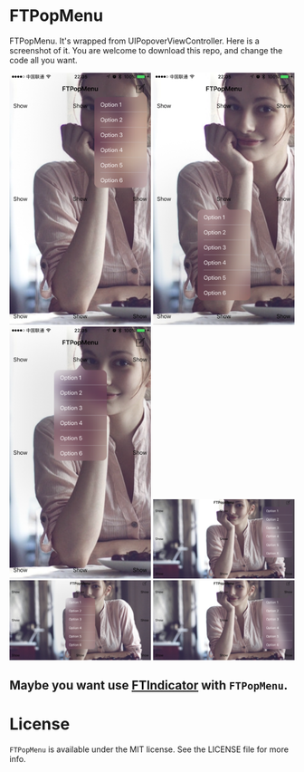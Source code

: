 # FTPopMenu

FTPopMenu. It's wrapped from UIPopoverViewController. Here is a screenshot of it. You are welcome to download this repo, and change the code all you want.


 <img src="/ScreenShots/ScreenShots1.png" width="250"/> <img src="/ScreenShots/ScreenShots2.png" width="250"/> <img src="/ScreenShots/ScreenShots3.png" width="250"/>
 <img src="/ScreenShots/ScreenShots4.png" width="250"/> <img src="/ScreenShots/ScreenShots5.png" width="250"/> <img src="/ScreenShots/ScreenShots6.png" width="250"/>


## Maybe you want use [FTIndicator](https://github.com/liufengting/FTIndicator) with `FTPopMenu`.<D-r>

# License

`FTPopMenu` is available under the MIT license. See the LICENSE file for more info. 

